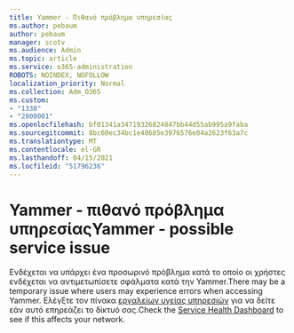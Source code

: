 ```yaml
---
title: Yammer - Πιθανό πρόβλημα υπηρεσίας
ms.author: pebaum
author: pebaum
manager: scotv
ms.audience: Admin
ms.topic: article
ms.service: o365-administration
ROBOTS: NOINDEX, NOFOLLOW
localization_priority: Normal
ms.collection: Adm_O365
ms.custom:
- "1338"
- "2800001"
ms.openlocfilehash: bf01341a34719326824847bb44d55ab995a9faba
ms.sourcegitcommit: 8bc60ec34bc1e40685e3976576e04a2623f63a7c
ms.translationtype: MT
ms.contentlocale: el-GR
ms.lasthandoff: 04/15/2021
ms.locfileid: "51796236"
---
```

# <a name="yammer---possible-service-issue"></a><span data-ttu-id="d5f30-102">Yammer - πιθανό πρόβλημα υπηρεσίας</span><span class="sxs-lookup"><span data-stu-id="d5f30-102">Yammer - possible service issue</span></span>

<span data-ttu-id="d5f30-103">Ενδέχεται να υπάρχει ένα προσωρινό πρόβλημα κατά το οποίο οι χρήστες ενδέχεται να αντιμετωπίσετε σφάλματα κατά την Yammer.</span><span class="sxs-lookup"><span data-stu-id="d5f30-103">There may be a temporary issue where users may experience errors when accessing Yammer.</span></span> <span data-ttu-id="d5f30-104">Ελέγξτε τον πίνακα [εργαλείων υγείας υπηρεσιών](https://admin.microsoft.com/AdminPortal/Home#/servicehealth) για να δείτε εάν αυτό επηρεάζει το δίκτυό σας.</span><span class="sxs-lookup"><span data-stu-id="d5f30-104">Check the [Service Health Dashboard](https://admin.microsoft.com/AdminPortal/Home#/servicehealth) to see if this affects your network.</span></span>
